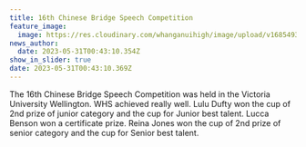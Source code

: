```yaml
---
title: 16th Chinese Bridge Speech Competition
feature_image:
  image: https://res.cloudinary.com/whanganuihigh/image/upload/v1685493458/News/16th_Chinese_Bridge_Speech_Competition.jpg
news_author:
  date: 2023-05-31T00:43:10.354Z
show_in_slider: true
date: 2023-05-31T00:43:10.369Z
---
```

The 16th Chinese Bridge Speech Competition was held in the Victoria University Wellington. WHS achieved really well. Lulu Dufty won the cup of 2nd prize of junior category and the cup for Junior best talent. Lucca Benson won a certificate prize. Reina Jones won the cup of 2nd prize of senior category and the cup for Senior best talent.